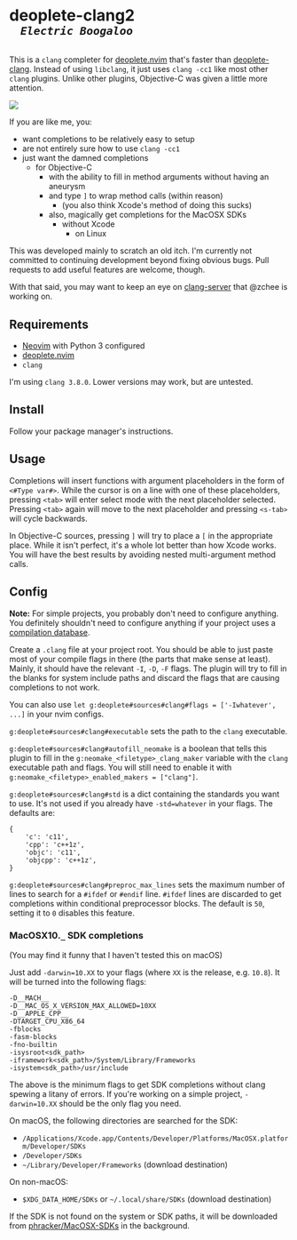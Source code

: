 <h1>deoplete-clang2<br>
&nbsp;&nbsp;&nbsp;<sup><em><code>Electric Boogaloo</code></em></sup></h1>

This is a `clang` completer for [deoplete.nvim][] that's faster than
[deoplete-clang][].  Instead of using `libclang`, it just uses `clang -cc1`
like most other `clang` plugins.  Unlike other plugins, Objective-C was given a
little more attention.

![](https://cloud.githubusercontent.com/assets/111942/21212064/1851c006-c257-11e6-83a4-a3a96482ceaf.gif)

If you are like me, you:

- want completions to be relatively easy to setup
- are not entirely sure how to use `clang -cc1`
- just want the damned completions
  - for Objective-C
    - with the ability to fill in method arguments without having an aneurysm
    - and type `]` to wrap method calls (within reason)
      - (you also think Xcode's method of doing this sucks)
    - also, magically get completions for the MacOSX SDKs
      - without Xcode
        - on Linux

This was developed mainly to scratch an old itch.  I'm currently not committed
to continuing development beyond fixing obvious bugs.  Pull requests to add
useful features are welcome, though.

With that said, you may want to keep an eye on [clang-server][] that @zchee is
working on.

## Requirements

- [Neovim][] with Python 3 configured
- [deoplete.nvim][]
- `clang`

I'm using `clang 3.8.0`.  Lower versions may work, but are untested.


## Install

Follow your package manager's instructions.


## Usage

Completions will insert functions with argument placeholders in the form of
`<#Type var#>`.  While the cursor is on a line with one of these placeholders,
pressing `<tab>` will enter select mode with the next placeholder selected.
Pressing `<tab>` again will move to the next placeholder and pressing `<s-tab>`
will cycle backwards.

In Objective-C sources, pressing `]` will try to place a `[` in the appropriate
place.  While it isn't perfect, it's a whole lot better than how Xcode works.
You will have the best results by avoiding nested multi-argument method calls.


## Config

**Note:** For simple projects, you probably don't need to configure anything.  You
definitely shouldn't need to configure anything if your project uses a
[compilation database][].

Create a `.clang` file at your project root.  You should be able to just paste
most of your compile flags in there (the parts that make sense at least).
Mainly, it should have the relevant `-I`, `-D`, `-F` flags.  The plugin will
try to fill in the blanks for system include paths and discard the flags that
are causing completions to not work.

You can also use `let g:deoplete#sources#clang#flags = ['-Iwhatever', ...]` in
your nvim configs.

`g:deoplete#sources#clang#executable` sets the path to the `clang` executable.

`g:deoplete#sources#clang#autofill_neomake` is a boolean that tells this plugin
to fill in the `g:neomake_<filetype>_clang_maker` variable with the `clang`
executable path and flags.  You will still need to enable it with
`g:neomake_<filetype>_enabled_makers = ["clang"]`.

`g:deoplete#sources#clang#std` is a dict containing the standards you want to
use.  It's not used if you already have `-std=whatever` in your flags.  The
defaults are:

```
{
    'c': 'c11',
    'cpp': 'c++1z',
    'objc': 'c11',
    'objcpp': 'c++1z',
}
```

`g:deoplete#sources#clang#preproc_max_lines` sets the maximum number of lines to
search for a `#ifdef` or `#endif` line.  `#ifdef` lines are discarded to get
completions within conditional preprocessor blocks.  The default is `50`,
setting it to `0` disables this feature.

### MacOSX10.`_` SDK completions

(You may find it funny that I haven't tested this on macOS)

Just add `-darwin=10.XX` to your flags (where `XX` is the release, e.g.
`10.8`).  It will be turned into the following flags:

```
-D__MACH__
-D__MAC_OS_X_VERSION_MAX_ALLOWED=10XX
-D__APPLE_CPP__
-DTARGET_CPU_X86_64
-fblocks
-fasm-blocks
-fno-builtin
-isysroot<sdk_path>
-iframework<sdk_path>/System/Library/Frameworks
-isystem<sdk_path>/usr/include
```

The above is the minimum flags to get SDK completions without clang spewing a
litany of errors.  If you're working on a simple project, `-darwin=10.XX`
should be the only flag you need.

On macOS, the following directories are searched for the SDK:

- `/Applications/Xcode.app/Contents/Developer/Platforms/MacOSX.platform/Developer/SDKs`
- `/Developer/SDKs`
- `~/Library/Developer/Frameworks` (download destination)

On non-macOS:

- `$XDG_DATA_HOME/SDKs` or `~/.local/share/SDKs` (download destination)

If the SDK is not found on the system or SDK paths, it will be downloaded from
[phracker/MacOSX-SDKs][] in the background.


[deoplete.nvim]: https://github.com/Shougo/deoplete.nvim
[deoplete-clang]: https://github.com/zchee/deoplete-clang
[clang-server]: https://github.com/zchee/clang-server
[Neovim]: https://github.com/neovim/neovim
[compilation database]: http://clang.llvm.org/docs/JSONCompilationDatabase.html
[phracker/MacOSX-SDKs]: https://github.com/phracker/MacOSX-SDKs
